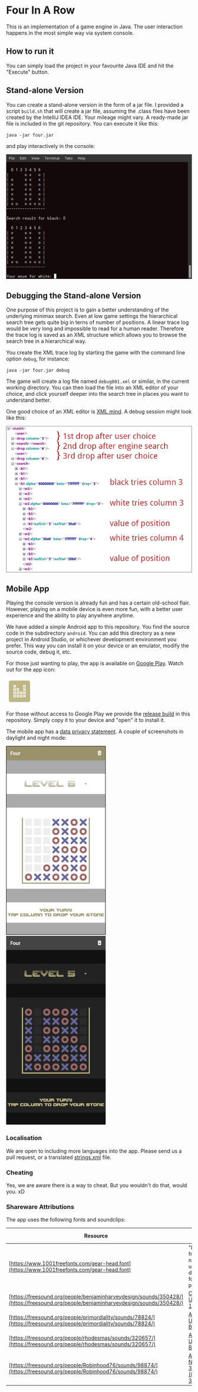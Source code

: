 # Four In A Row

This is an implementation of a game engine in Java. The user interaction happens in the most simple way via system console.

## How to run it

You can simply load the project in your favourite Java IDE and hit the "Execute" button.

## Stand-alone Version

You can create a stand-alone version in the form of a jar file. I provided a script `build.sh` that will create a jar file, assuming the .class files have been created by the IntelliJ IDEA IDE. Your mileage might vary. A ready-made jar file is included in the git repository. You can execute it like this:

	java -jar four.jar

and play interactively in the console:

![Terminal](four_terminal.png)

## Debugging the Stand-alone Version

One purpose of this project is to gain a better understanding of the underlying minimax search. Even at low game settings the hierarchical search tree gets quite big in terns of number of positions. A linear trace log would be very long and impossible to read for a human reader. Therefore the trace log is saved as an XML structure which allows you to browse the search tree in a hierarchical way.

You create the XML trace log by starting the game with the command line option `debug`, for instance:

	java -jar four.jar debug

The game will create a log file named `debug001.xml` or similar, in the current working directory. You can then load the file into an XML editor of your choice, and click yourself deeper into the search tree in places you want to understand better.

One good choice of an XML editor is [XML mind](https://www.xmlmind.com/xmleditor/). A debug session might look like this:

![XML Debugging](xml_debug.png)

## Mobile App

Playing the console version is already fun and has a certain old-school flair. However, playing on a mobile device is even more fun, with a better user experience and the ability to play anywhere anytime.

We have added a simple Android app to this repository. You find the source code in the subdirectory `android`. You can add this directory as a new project in Android Studio, or whichever development environment you prefer. This way you can install it on your device or an emulator, modify the source code, debug it, etc.

For those just wanting to play, the app is available on [Google Play](https://play.google.com/store/apps/details?id=com.mr.four). Watch out for the app icon:

![App Icon](android/app/src/main/res/mipmap-hdpi/ic_launcher.png)

For those without access to Google Play we provide the [release build](android/app/release/app-release.apk) in this repository. Simply copy it to your device and "open" it to install it.

The mobile app has a [data privacy statement](android/DataProtection.md). A couple of screenshots in daylight and night mode:

![Light](four_light.png)
![Dark](four_dark.png)

### Localisation

We are open to including more languages into the app. Please send us a pull request, or a translated [strings.xml](android/app/src/main/res/values/strings.xml) file.

### Cheating

Yes, we are aware there is a way to cheat. But you wouldn't do that, would you. xD

### Shareware Attributions

The app uses the following fonts and soundclips:

Resource | License Statement
------------ | -------------
[https://www.1001freefonts.com/gear-head.font](https://www.1001freefonts.com/gear-head.font) | "My fonts are free for noncommercial use and are donationware for commercial purposes."
[https://freesound.org/people/benjaminharveydesign/sounds/350428/](https://freesound.org/people/benjaminharveydesign/sounds/350428/) | [CC0 1.0 Universal (CC0 1.0)](https://creativecommons.org/publicdomain/zero/1.0/)
[https://freesound.org/people/primordiality/sounds/78824/](https://freesound.org/people/primordiality/sounds/78824/) | [Attribution 3.0 Unported (CC BY 3.0)](https://creativecommons.org/licenses/by/3.0/)
[https://freesound.org/people/rhodesmas/sounds/320657/](https://freesound.org/people/rhodesmas/sounds/320657/) | [Attribution 3.0 Unported (CC BY 3.0)](https://creativecommons.org/licenses/by/3.0/)
[https://freesound.org/people/Robinhood76/sounds/98874/](https://freesound.org/people/Robinhood76/sounds/98874/) | [Attribution-NonCommercial 3.0 Unported (CC BY-NC 3.0)](https://creativecommons.org/licenses/by-nc/3.0/)
